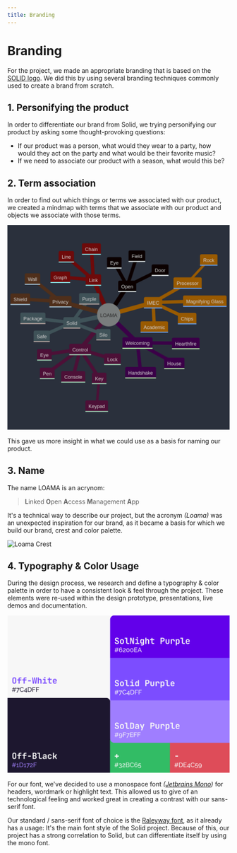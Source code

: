 ```yaml
---
title: Branding
---
```

# Branding

For the project, we made an appropriate branding that is based on the [SOLID logo](https://solidproject.org). We did this by using several branding techniques commonly used to create a brand from scratch.

## 1. Personifying the product
In order to differentiate our brand from Solid, we trying personifying our product by asking some thought-provoking questions:
- If our product was a person, what would they wear to a party, how would they act on the party and what would be their favorite music?
- If we need to associate our product with a season, what would this be?

## 2. Term association
In order to find out which things or terms we associated with our product, we created a mindmap with terms that we associate with our product and objects we associate with those terms.

![LOAMA Mindmap](../images/loama-mindmap.png)

This gave us more insight in what we could use as a basis for naming our product. 

## 3. Name
The name LOAMA is an acrynom:
> **L**inked **O**pen **A**ccess **M**anagement **A**pp 

It's a technical way to describe our project, but the acronym *(Loama)* was an unexpected inspiration for our brand, as it became a basis for which we build our brand, crest and color palette.

![Loama Crest](/loama-logo.svg)

## 4. Typography & Color Usage
During the design process, we research and define a typography & color palette in order to have a consistent look & feel through the project. These elements were re-used within the design prototype, presentations, live demos and documentation.

![Color Palette LOAMA](../images/color-palette.png)

For our font, we've decided to use a monospace font *([Jetbrains Mono](https://www.jetbrains.com/lp/mono/))* for headers, wordmark or highlight text. This allowed us to give of an technological feeling and worked great in creating a contrast with our sans-serif font.

Our standard / sans-serif font of choice is the [Raleyway font](https://www.theleagueofmoveabletype.com/raleway), as it already has a usage: It's the main font style of the Solid project. Because of this, our project has a strong correlation to Solid, but can differentiate itself by using the mono font.